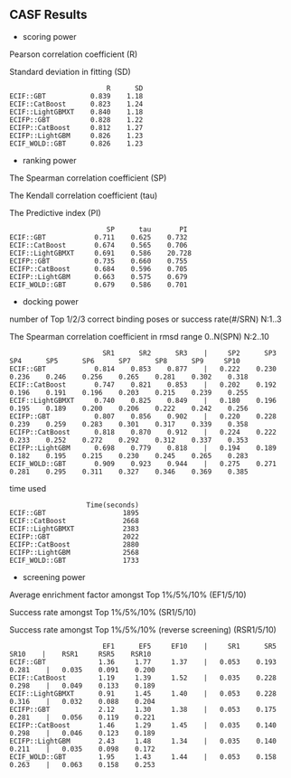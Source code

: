 ## CASF Results

- scoring power

Pearson correlation coefficient (R)

Standard deviation in fitting (SD)
```angular2html
                        R      SD
ECIF::GBT           0.839    1.18
ECIF::CatBoost      0.823    1.24
ECIF::LightGBMXT    0.840    1.18
ECIFP::GBT          0.828    1.22
ECIFP::CatBoost     0.812    1.27
ECIFP::LightGBM     0.826    1.23
ECIF_WOLD::GBT      0.826    1.23
```

- ranking power

The Spearman correlation coefficient (SP) 

The Kendall correlation coefficient (tau) 

The Predictive index (PI) 

```angular2html
                        SP      tau       PI
ECIF::GBT            0.711    0.625    0.732
ECIF::CatBoost       0.674    0.565    0.706
ECIF::LightGBMXT     0.691    0.586    20.728
ECIFP::GBT           0.735    0.660    0.755
ECIFP::CatBoost      0.684    0.596    0.705
ECIFP::LightGBM      0.663    0.575    0.679
ECIF_WOLD::GBT       0.679    0.586    0.701
```

- docking power

number of Top 1/2/3 correct binding poses or success rate(#/SRN) N:1..3

The Spearman correlation coefficient in rmsd range 0..N(SPN) N:2..10


```angular2html
                       SR1      SR2      SR3    |     SP2      SP3      SP4      SP5      SP6      SP7      SP8      SP9     SP10
ECIF::GBT            0.814    0.853    0.877    |   0.222    0.230    0.236    0.246    0.256    0.265    0.281    0.302    0.318
ECIF::CatBoost       0.747    0.821    0.853    |   0.202    0.192    0.196    0.191    0.196    0.203    0.215    0.239    0.255
ECIF::LightGBMXT     0.740    0.825    0.849    |   0.180    0.196    0.195    0.189    0.200    0.206    0.222    0.242    0.256
ECIFP::GBT           0.807    0.856    0.902    |   0.220    0.228    0.239    0.259    0.283    0.301    0.317    0.339    0.358
ECIFP::CatBoost      0.818    0.870    0.912    |   0.224    0.222    0.233    0.252    0.272    0.292    0.312    0.337    0.353
ECIFP::LightGBM      0.698    0.779    0.818    |   0.194    0.189    0.182    0.195    0.215    0.230    0.245    0.265    0.283
ECIF_WOLD::GBT       0.909    0.923    0.944    |   0.275    0.271    0.281    0.295    0.311    0.327    0.346    0.369    0.385
```

time used
```angular2html
                   Time(seconds)
ECIF::GBT                   1895
ECIF::CatBoost              2668
ECIF::LightGBMXT            2383
ECIFP::GBT                  2022
ECIFP::CatBoost             2880
ECIFP::LightGBM             2568
ECIF_WOLD::GBT              1733
```

- screening power

Average enrichment factor amongst Top 1%/5%/10% (EF1/5/10)

Success rate amongst Top 1%/5%/10% (SR1/5/10)

Success rate amongst Top 1%/5%/10% (reverse screening) (RSR1/5/10)
```angular2html
                       EF1      EF5     EF10    |     SR1      SR5     SR10    |    RSR1     RSR5    RSR10
ECIF::GBT             1.36     1.77     1.37    |   0.053    0.193    0.281    |   0.035    0.091    0.200
ECIF::CatBoost        1.19     1.39     1.52    |   0.035    0.228    0.298    |   0.049    0.133    0.189
ECIF::LightGBMXT      0.91     1.45     1.40    |   0.053    0.228    0.316    |   0.032    0.088    0.204
ECIFP::GBT            2.12     1.30     1.38    |   0.053    0.175    0.281    |   0.056    0.119    0.221
ECIFP::CatBoost       1.46     1.29     1.45    |   0.035    0.140    0.298    |   0.046    0.123    0.189
ECIFP::LightGBM       2.43     1.48     1.34    |   0.035    0.140    0.211    |   0.035    0.098    0.172
ECIF_WOLD::GBT        1.95     1.43     1.44    |   0.053    0.158    0.263    |   0.063    0.158    0.253
```
